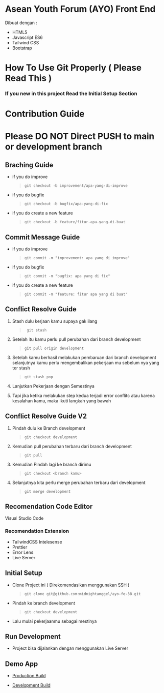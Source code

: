 # Asean Youth Forum (AYO) Front End

Dibuat dengan :

- HTML5
- Javascript ES6
- Tailwind CSS
- Bootstrap

# How To Use Git Properly ( Please Read This )

### If you new in this project Read the Initial Setup Section

# Contribution Guide

# Please DO NOT Direct PUSH to main or development branch

## Braching Guide

- if you do improve

  > `git checkout -b improvement/apa-yang-di-improve`

- if you do bugfix

  > `git checkout -b bugfix/apa-yang-di-fix`

- if you do create a new feature
  > `git checkout -b feature/fitur-apa-yang-di-buat`

## Commit Message Guide

- if you do improve

  > `git commit -m "improvement: apa yang di improve"`

- if you do bugfix

  > `git commit -m "bugfix: apa yang di fix"`

- if you do create a new feature
  > `git commit -m "feature: fitur apa yang di buat"`

## Conflict Resolve Guide

1. Stash dulu kerjaan kamu supaya gak ilang

   > ` git stash`

2. Setelah itu kamu perlu pull perubahan dari branch development

   > `git pull origin development`

3. Setelah kamu berhasil melakukan pembaruan dari branch development selanjutnya kamu perlu mengembalikan pekerjaan mu sebelum nya yang ter stash

   > `git stash pop`

4. Lanjutkan Pekerjaan dengan Semestinya

5. Tapi jika ketika melakukan step kedua terjadi error conflitc atau karena kesalahan kamu, maka ikuti langkah yang bawah

## Conflict Resolve Guide V2

1. Pindah dulu ke Branch development

   > `git checkout development`

2. Kemudian pull perubahan terbaru dari branch development

   > `git pull`

3. Kemudian Pindah lagi ke branch dirimu

   > `git checkout <branch kamu>`

4. Selanjutnya kita perlu merge perubahan terbaru dari development

   > `git merge development`

## Recomendation Code Editor

Visual Studio Code

### Recomendation Extension

- TailwindCSS Intelesense
- Prettier
- Error Lens
- Live Server

## Initial Setup

- Clone Project ini ( Direkomendasikan menggunakan SSH )

  > `git clone git@github.com:midnightanggel/ayo-fe-38.git`

- Pindah ke branch development

  > `git checkout development`

- Lalu mulai pekerjaanmu sebagai mestinya

## Run Development

- Project bisa dijalankan dengan menggunakan Live Server

## Demo App

- [Production Build](https://ayo-fe-38.netlify.app/)

- [Development Build](https://ayo-fe-38.vercel.app/)
